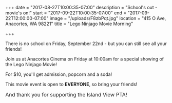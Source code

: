 +++
date = "2017-08-27T10:00:35-07:00"
description = "School's out - movie's on!"
start = "2017-09-22T10:00:35-07:00"
end = "2017-09-22T12:00:00-07:00"
image = "/uploads/F8zbPqt.jpg"
location = "415 O Ave, Anacortes, WA 98221"
title = "Lego Ninjago Movie Morning"

+++


There is no school on Friday, September 22nd - but you can still see all your friends!

Join us at Anacortes Cinema on Friday at 10:00am for a special showing of the Lego Ninjago Movie!

For $10, you'll get admission, popcorn and a soda!

This movie event is open to **EVERYONE**, so bring your friends!

<span style="font-size: 1rem;">And thank you for supporting the Island View PTA!</span>